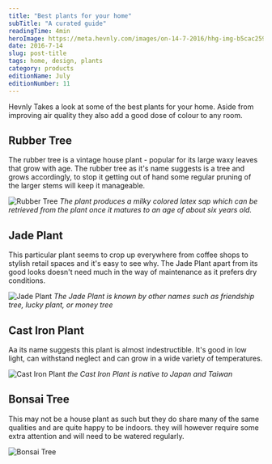 ```yaml
---
title: "Best plants for your home"
subTitle: "A curated guide"
readingTime: 4min
heroImage: https://meta.hevnly.com/images/on-14-7-2016/hhg-img-b5cac259-d105-4ddd-bdd6-1bc8bd250efd.png
date: 2016-7-14
slug: post-title
tags: home, design, plants
category: products
editionName: July
editionNumber: 11
---
```


Hevnly Takes a look at some of the best plants for your home. Aside from improving air quality they also add a good dose of colour to any room.

## Rubber Tree

The rubber tree is a vintage house plant - popular for its large waxy leaves that grow with age. The rubber tree as it's name suggests is a tree and grows accordingly, to stop it getting out of hand some regular pruning of the larger stems will keep it manageable.

![Rubber Tree](https://meta.hevnly.com/images/on-14-7-2016/hhg-img-76a66255-cf45-48cf-9519-2e5031ee4ffd.png)
*The plant produces a milky colored latex sap which can be retrieved from the plant once it matures to an age of about six years old.*

## Jade Plant

This particular plant seems to crop up everywhere from coffee shops to stylish retail spaces and it's easy to see why. The Jade Plant apart from its good looks doesn't need much in the way of maintenance as it prefers dry conditions.

![Jade Plant](https://meta.hevnly.com/images/on-14-7-2016/hhg-img-effa741c-9a10-4ffa-9769-5e3d2553f9a4.png)
*The Jade Plant is known by other names such as friendship tree, lucky plant, or money tree*


## Cast Iron Plant

Aa its name suggests this plant is almost indestructible. It's good in low light, can withstand neglect and can grow in a wide variety of temperatures.

![Cast Iron Plant](https://meta.hevnly.com/images/on-14-7-2016/hhg-img-80b51775-6d2a-4c67-9a27-eefc625cde3d.png)
*the Cast Iron Plant is native to Japan and Taiwan*

## Bonsai Tree

This may not be a house plant as such but they do share many of the same qualities and are quite happy to be indoors. they will however require some extra attention and will need to be watered regularly.

![Bonsai Tree](https://meta.hevnly.com/images/on-14-7-2016/hhg-img-f4d59d32-d745-41c6-9ec9-29ec906ea6b1.png)
